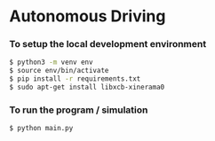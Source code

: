 # Autonomous Driving

### To setup the local development environment

```bash
$ python3 -m venv env
$ source env/bin/activate
$ pip install -r requirements.txt
$ sudo apt-get install libxcb-xinerama0
```

### To run the program / simulation

```bash
$ python main.py
```
